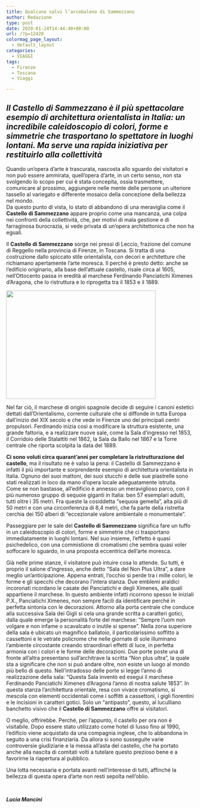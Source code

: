 ```yaml
---
title: Qualcuno salvi l’arcobaleno di Sammezzano
author: Redazione
type: post
date: 2020-01-24T14:44:48+00:00
url: /?p=12428
colormag_page_layout:
  - default_layout
categories:
  - VIAGGI
tags:
  - Firenze
  - Toscana
  - Viaggi

---
```

## _Il Castello di Sammezzano è il più spettacolare esempio di architettura orientalista in Italia: un incredibile caleidoscopio di colori, forme e simmetrie che trasportano lo spettatore in luoghi lontani. Ma serve una rapida iniziativa per restituirlo alla collettività_

Quando un’opera d’arte è trascurata, nascosta allo sguardo dei visitatori e non può essere ammirata, quell’opera d’arte, in un certo senso, non sta svolgendo lo scopo per cui è stata concepita, ossia trasmettere, comunicare al prossimo, aggiungere nelle mente delle persone un ulteriore tassello al variegato e differente mosaico della concezione della bellezza nel mondo.  
Da questo punto di vista, lo stato di abbandono di una meraviglia come il **Castello di Sammezzano** appare proprio come una mancanza, una colpa nei confronti della collettività, che, per motivi di mala gestione e di farraginosa burocrazia, si vede privata di un’opera architettonica che non ha eguali.

Il **Castello di Sammezzano** sorge nei pressi di Leccio, frazione del comune di Reggello nella provincia di Firenze, in Toscana. Si tratta di una costruzione dallo spiccato stile orientalista, con decori e architetture che richiamano apertamente l’arte moresca. Il perché è presto detto: anche se l’edificio originario, alla base dell’attuale castello, risale circa al 1605, nell’Ottocento passa in eredità al marchese Ferdinando Panciatichi Ximenes d&#8217;Aragona, che lo ristruttura e lo riprogetta tra il 1853 e il 1889.

<img decoding="async" loading="lazy" class="alignleft wp-image-12429" src="https://progressonline.it/wp-content/uploads/2020/01/sammezzano-300x218.jpg" alt="" width="400" height="290" /> 

Nel far ciò, il marchese di origini spagnole decide di seguire i canoni estetici dettati dall’Orientalismo, corrente culturale che si diffonde in tutta Europa dall&#8217;inizio del XIX secolo e che vede in Firenze uno dei principali centri propulsori. Ferdinando inizia così a modificare la struttura esistente, una grande fattoria, e a realizzare nuove sale, come la Sala d&#8217;ingresso nel 1853, il Corridoio delle Stalattiti nel 1862, la Sala da Ballo nel 1867 e la Torre centrale che riporta scolpita la data del 1889.

**Ci sono voluti circa quarant’anni per completare la ristrutturazione del castello**, ma il risultato ne è valso la pena: il Castello di Sammezzano è infatti il più importante e sorprendente esempio di architettura orientalista in Italia. Ognuno dei suoi mattoni, dei suoi stucchi e delle sue piastrelle sono stati realizzati in loco da mano d&#8217;opera locale adeguatamente istruita.  
Come se non bastasse, all’edificio è annesso un meraviglioso parco, con il più numeroso gruppo di sequoie giganti in Italia: ben 57 esemplari adulti, tutti oltre i 35 metri. Fra queste la cosiddetta &#8220;sequoia gemella&#8221;, alta più di 50 metri e con una circonferenza di 8,4 metri, che fa parte della ristretta cerchia dei 150 alberi di &#8220;eccezionale valore ambientale o monumentale&#8221;.

Passeggiare per le sale del **Castello di Sammezzano** significa fare un tuffo in un caleidoscopio di colori, forme e simmetrie che ci trasportano immediatamente in luoghi lontani. Nel suo insieme, l’effetto è quasi psichedelico, con una commistione di cromatismi che sembra quasi voler soffocare lo sguardo, in una proposta eccentrica dell’arte moresca.

Già nelle prime stanze, il visitatore può intuire cosa lo attende. Su tutti, è proprio il salone d’ingresso, anche detto “Sala del Non Plus Ultra”, a dare meglio un’anticipazione. Appena entrati, l’occhio si perde tra i mille colori, le forme e gli specchi che decorano l’intera stanza. Due emblemi araldici incoronati ricordano le casate dei Panciatichi e degli Ximenes, alle quali appartiene il marchese. In questo ambiente infatti ricorrono spesso le iniziali P.X., Panciatichi Ximenes, non sempre facili da identificare perché in perfetta sintonia con le decorazioni. Attorno alla porta centrale che conduce alla successiva Sala dei Gigli si cela una grande scritta a caratteri gotici, dalla quale emerge la personalità forte del marchese: “Sempre l’uom non volgare e non infame o scavalcato o inutile si spense”. Nella zona superiore della sala è ubicato un magnifico ballatoio, il particolarissimo soffitto a cassettoni e le vetrate policrome che nelle giornate di sole illuminano l’ambiente circostante creando straordinari effetti di luce, in perfetta armonia con i colori e le forme delle decorazioni. Due porte poste una di fronte all’altra presentano sull’architrave la scritta “Non plus ultra”, la quale sta a significare che non si può andare oltre, non esiste un luogo al mondo più bello di questo. Nell’intradosso delle porte si legge l’anno di realizzazione della sala: “Questa Sala inventò ed eseguì il marchese Ferdinando Panciatichi Ximenes d’Aragona l’anno di nostra salute 1853”. In questa stanza l’architettura orientale, resa con vivace cromatismo, si mescola con elementi occidentali come i soffitti a cassettoni, i gigli fiorentini e le incisioni in caratteri gotici. Solo un “antipasto”, questo, al luculliano banchetto visivo che il **Castello di Sammezzano** offre ai visitatori.

O meglio, offrirebbe. Perché, per l’appunto, il castello per ora non è visitabile. Dopo essere stato utilizzato come hotel di lusso fino al 1990, l’edificio viene acquistato da una compagnia inglese, che lo abbandona in seguito a una crisi finanziaria. Da allora si sono susseguite varie controversie giudiziarie e la messa all’asta del castello, che ha portato anche alla nascita di comitati volti a tutelare questo prezioso bene e a favorirne la riapertura al pubblico.

Una lotta necessaria e portata avanti nell’interesse di tutti, affinché la bellezza di questa opera d’arte non resti sepolta nell’oblio.

&nbsp;

**_Lucia Mancini_**